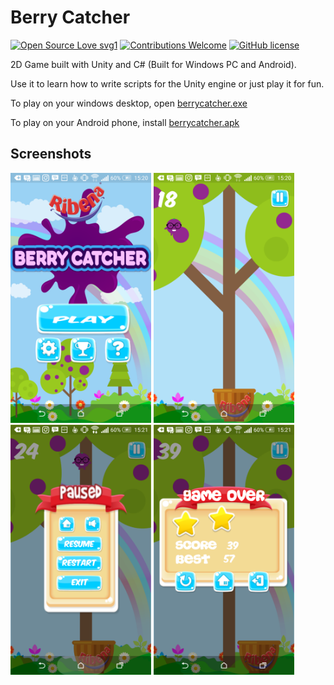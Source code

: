 # Berry Catcher

[![Open Source Love svg1](https://badges.frapsoft.com/os/v1/open-source.svg?v=103)](https://github.com/AdoraNwodo/berry-catcher/)
[![Contributions Welcome](https://img.shields.io/badge/contributions-welcome-orange.svg)](https://github.com/AdoraNwodo/berry-catcher/pulls)
[![GitHub license](https://img.shields.io/badge/license-mit-green.svg)](https://github.com/AdoraNwodo/berry-catcher/blob/master/LICENSE)

2D Game built with Unity and C# (Built for Windows PC and Android).

Use it to learn how to write scripts for the Unity engine or just play it for fun.

To play on your windows desktop, open [berrycatcher.exe](https://github.com/AdoraNwodo/berry-catcher/blob/master/berrycatcher.exe)

To play on your Android phone, install [berrycatcher.apk](https://github.com/AdoraNwodo/berry-catcher/blob/master/berrycatcher.apk)


## Screenshots
<p>
  <img src="https://github.com/AdoraNwodo/berry-catcher/blob/master/Picture1.png" height="400"/>
  <img src="https://github.com/AdoraNwodo/berry-catcher/blob/master/Picture2.png" height="400"/>
  <img src="https://github.com/AdoraNwodo/berry-catcher/blob/master/Picture3.png" height="400"/>
  <img src="https://github.com/AdoraNwodo/berry-catcher/blob/master/Picture4.png" height="400"/>
</p>
